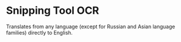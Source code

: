 # Snipping Tool OCR

Translates from any language (except for Russian and Asian language families) directly to English.
